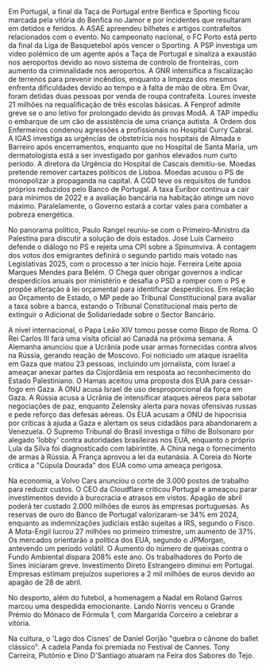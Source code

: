 Em Portugal, a final da Taça de Portugal entre Benfica e Sporting ficou marcada pela vitória do Benfica no Jamor e por incidentes que resultaram em detidos e feridos. A ASAE apreendeu bilhetes e artigos contrafeitos relacionados com o evento. No campeonato nacional, o FC Porto está perto da final da Liga de Basquetebol após vencer o Sporting. A PSP investiga um vídeo polémico de um agente após a Taça de Portugal e sinaliza a exaustão nos aeroportos devido ao novo sistema de controlo de fronteiras, com aumento da criminalidade nos aeroportos. A GNR intensifica a fiscalização de terrenos para prevenir incêndios, enquanto a limpeza dos mesmos enfrenta dificuldades devido ao tempo e à falta de mão de obra. Em Ovar, foram detidas duas pessoas por venda de roupa contrafeita. Loures investe 21 milhões na requalificação de três escolas básicas. A Fenprof admite greve se o ano letivo for prolongado devido às provas ModA. A TAP impediu o embarque de um cão de assistência de uma criança autista. A Ordem dos Enfermeiros condenou agressões a profissionais no Hospital Curry Cabral. A IGAS investiga as urgências de obstetrícia nos hospitais de Almada e Barreiro após encerramentos, enquanto que no Hospital de Santa Maria, um dermatologista está a ser investigado por ganhos elevados num curto período. A diretora da Urgência do Hospital de Cascais demitiu-se. Moedas pretende remover cartazes políticos de Lisboa. Moedas acusou o PS de monopolizar a propaganda na capital. A CGD teve os requisitos de fundos próprios reduzidos pelo Banco de Portugal. A taxa Euribor continua a cair para mínimos de 2022 e a avaliação bancária na habitação atinge um novo máximo. Paralelamente, o Governo estará a cortar vales para combater a pobreza energética.

No panorama político, Paulo Rangel reuniu-se com o Primeiro-Ministro da Palestina para discutir a solução de dois estados. José Luís Carneiro defende o diálogo no PS e rejeita uma CPI sobre a Spinumviva. A contagem dos votos dos emigrantes definirá o segundo partido mais votado nas Legislativas 2025, com o processo a ter início hoje.  Ferreira Leite apoia Marques Mendes para Belém. O Chega quer obrigar governos a indicar desperdícios anuais por ministério e desafia o PSD a romper com o PS e propõe alteração à lei orçamental para identificar desperdícios. Em relação ao Orçamento de Estado, o MP pede ao Tribunal Constitucional para avaliar a taxa sobre a banca, estando o Tribunal Constitucional mais perto de extinguir o Adicional de Solidariedade sobre o Sector Bancário.

A nível internacional, o Papa Leão XIV tomou posse como Bispo de Roma. O Rei Carlos III fará uma visita oficial ao Canadá na próxima semana. A Alemanha anunciou que a Ucrânia pode usar armas fornecidas contra alvos na Rússia, gerando reação de Moscovo. Foi noticiado um ataque israelita em Gaza que matou 23 pessoas, incluindo um jornalista, com Israel a ameaçar anexar partes da Cisjordânia em resposta ao reconhecimento do Estado Palestiniano. O Hamas aceitou uma proposta dos EUA para cessar-fogo em Gaza. A ONU acusa Israel de uso desproporcional da força em Gaza. A Rússia acusa a Ucrânia de intensificar ataques aéreos para sabotar negociações de paz, enquanto Zelensky alerta para novas ofensivas russas e pede reforço das defesas aéreas. Os EUA acusam a ONU de hipocrisia por críticas à ajuda a Gaza e alertam os seus cidadãos para abandonarem a Venezuela.  O Supremo Tribunal do Brasil investiga o filho de Bolsonaro por alegado 'lobby' contra autoridades brasileiras nos EUA, enquanto o próprio Lula da Silva foi diagnosticado com labirintite. A China nega o fornecimento de armas à Rússia. A França aprovou a lei da eutanásia. A Coreia do Norte critica a "Cúpula Dourada" dos EUA como uma ameaça perigosa.

Na economia, a Volvo Cars anunciou o corte de 3.000 postos de trabalho para reduzir custos. O CEO da Cloudflare criticou Portugal e ameaçou parar investimentos devido à burocracia e atrasos em vistos. Apagão de abril poderá ter custado 2.000 milhões de euros às empresas portuguesas. As reservas de ouro do Banco de Portugal valorizaram-se 34% em 2024, enquanto as indemnizações judiciais estão sujeitas a IRS, segundo o Fisco. A Mota-Engil lucrou 27 milhões no primeiro trimestre, um aumento de 37%. Os mercados orientarão a política dos EUA, segundo o JPMorgan, antevendo um período volátil. O Aumento do número de queixas contra o Fundo Ambiental dispara 208% este ano. Os trabalhadores do Porto de Sines iniciaram greve. Investimento Direto Estrangeiro diminui em Portugal. Empresas estimam prejuízos superiores a 2 mil milhões de euros devido ao apagão de 28 de abril.

No desporto, além do futebol, a homenagem a Nadal em Roland Garros marcou uma despedida emocionante. Lando Norris venceu o Grande Prémio do Mónaco de Fórmula 1, com Margarida Corceiro a celebrar a vitória.

Na cultura, o 'Lago dos Cisnes' de Daniel Gorjão "quebra o cânone do ballet clássico". A cadela Panda foi premiada no Festival de Cannes. Tony Carreira, Plutónio e Dino D'Santiago atuaram na Feira dos Sabores do Tejo.
